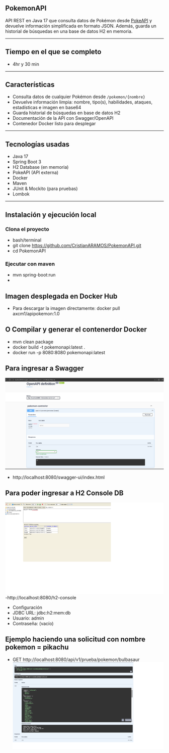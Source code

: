 ## PokemonAPI

API REST en Java 17 que consulta datos de Pokémon desde [PokeAPI](https://pokeapi.co/) y devuelve información simplificada en formato JSON. Además, guarda un historial de búsquedas en una base de datos H2 en memoria.

---

## Tiempo en el que se completo
- 4hr y 30 min
 
---

## Características

- Consulta datos de cualquier Pokémon desde `/pokemon/{nombre}`
- Devuelve información limpia: nombre, tipo(s), habilidades, ataques, estadísticas e imagen en base64
- Guarda historial de búsquedas en base de datos H2
- Documentación de la API con Swagger/OpenAPI
- Contenedor Docker listo para desplegar

---

## Tecnologías usadas

- Java 17
- Spring Boot 3
- H2 Database (en memoria)
- PokeAPI (API externa)
- Docker
- Maven
- JUnit & Mockito (para pruebas)
- Lombok

---

## Instalación y ejecución local

### Clona el proyecto

- bash/terminal
- git clone https://github.com/CristianARAMOS/PokemonAPI.git
- cd PokemonAPI

### Ejecutar con maven 
- mvn spring-boot:run
- 
## Imagen desplegada en Docker Hub 
- Para descargar la imagen directamente:  docker pull axcm1/apipokemon:1.0

## O Compilar y generar el contenerdor Docker
- mvn clean package 
- docker build -t pokemonapi:latest .
- docker run -p 8080:8080 pokemonapi:latest



## Para ingresar a Swagger
![Imagen de swagger](imagenes/swagger.png)
- http://localhost:8080/swagger-ui/index.html


## Para poder ingresar a H2 Console DB
![Imagen de consola h2](imagenes/consolah2busquedas.png)
-http://localhost:8080/h2-console
- Configuración
- JDBC URL: jdbc:h2:mem:db
- Usuario: admin
- Contraseña: (vacío)


## Ejemplo haciendo una solicitud con nombre pokemon = pikachu 

- GET http://localhost:8080/api/v1/prueba/pokemon/bulbasaur
![Imagen de consola h2](imagenes/ejemplo1.png)




